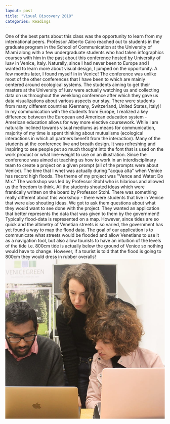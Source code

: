 ```yaml
---
layout: post
title: "Visual Discovery 2018"
categories: Readings
---
```


One of the best parts about this class was the opportunity to learn from my international peers. Professor Alberto Cairo reached out to students in the graduate program in the School of Communication at the University of Miami along with a few undergraduate students who had taken infographics courses with him in the past about this conference hosted by University of Iuav in Venice, Italy.
Naturally, since I had never been to Europe and I wanted to learn more about visual design, I jumped on the opportunity. A few months later, I found myself in in Venice! The conference was unlike most of the other conferences that I have been to which are mainly centered around ecological systems.
The students aiming to get their masters at the University of Iuav were actually watching us and collecting data on us throughout the weeklong conference after which they gave us data visualizations about various aspects our stay. There were students from many different countries (Germany, Switzerland, United States, Italy)! In my communication with the students from Europe, I realized a key difference between the European and American education system - American education allows for way more elective coursework.
While I am naturally inclined towards visual mediums as means for communication, majority of my time is spent thinking about mutualisms (ecological interactions in which all partners benefit from the interaction). Many of the students at the conference live and breath design. It was refreshing and inspiring to see people put so much thought into the font that is used on the work product or what line-weight to use on an illustration.
Since the conference was aimed at teaching us how to work in an interdisciplinary team to create a project on a given prompt (all of the prompts were about Venice). The time that I wnet was actually during "acqua alta" when Venice has record high floods. The theme of my project was "Vence and Water: Do Mix."
The workshop was led by Professor Stohl who is hilarious and allowed us the freedom to think. All the students shouted ideas which were frantically written on the board by Professor Stohl. There was something really different about this workshop - there were students that live in Venice that were also shouting ideas. We got to ask them questions about what they would want to see done with the project.
They wanted an application that better represents the data that was given to them by the government! Typically flood-data is represented on a map. However, since tides are so quick and the altimetry of Venetian streets is so varied, the government has yet found a way to map the flood data. The goal of our application is to communicate what streets would be flooded and allow Venetians to use it as a navigation tool, but also allow tourists to have an intuition of the levels of the tide i.e. 800cm tide is actually below the ground of Venice so nothing would have to change. However, if a tourist is told that the flood is going to 800cm they would dress in rubber overalls!
![venice](https://raw.githubusercontent.com/sathvikpal/Data_Visualization_Studio/master/assets/venice/venice.JPG)
